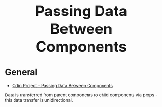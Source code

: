 <h1 style='text-align:center;font-size:3rem;'>Passing Data Between Components</h1>

# General

* [Odin Project - Passing Data Between Components](https://www.theodinproject.com/lessons/node-path-react-new-passing-data-between-components)

Data is transferred from parent components to child components via props - this data transfer is unidirectional. 